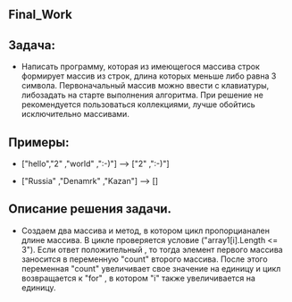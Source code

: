 ## Final_Work

## Задача:

* Написать программу, которая из имеющегося массива строк формирует массив из строк, длина которых меньше либо равна 3 символа. Первоначальный массив можно ввести с клавиатуры, либозадать на старте выполнения алгоритма. При решение не рекомендуется пользоваться коллекциями, лучше обойтись исключительно массивами.

## Примеры: 

* ["hello","2" ,"world" ,":-)"] --> ["2" ,":-)"]

* ["Russia" ,"Denamrk" ,"Kazan"] --> []

## Описание решения задачи.

* Создаем два массива и метод, в котором цикл пропорцианален длине массива. В цикле проверяется условие ("array1[i].Length <= 3"). Если ответ положительный , то тогда элемент первого массива заносится в переменную "count" второго массива. После этого переменная "count" увеличивает свое значение на единицу и цикл возвращается к "for" , в котором "i" также увеличивается на единицу.  